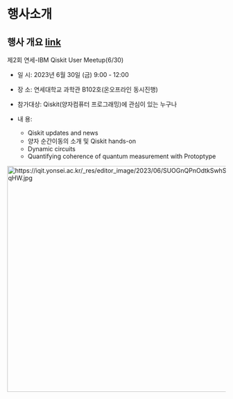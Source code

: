 # 행사소개

## 행사 개요 [link](https://iqit.yonsei.ac.kr/iqit/notice/notice01.do?mode=view&articleNo=167516)

	
제2회 연세-IBM Qiskit User Meetup(6/30)

- 일      시: 2023년 6월 30일 (금) 9:00 - 12:00

- 장      소: 연세대학교 과학관 B102호(온오프라인 동시진행)

- 참가대상: Qiskit(양자컴퓨터 프로그래밍)에 관심이 있는 누구나

- 내      용: 
	- Qiskit updates and news
	- 양자 순간이동의 소개 및 Qiskit hands-on
	- Dynamic circuits
	- Quantifying coherence of quantum measurement with Protoptype


<img width="521" alt="https://iqit.yonsei.ac.kr/_res/editor_image/2023/06/SUOGnQPnOdtkSwhSwqHW.jpg">
